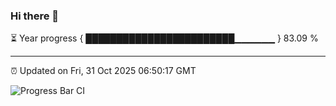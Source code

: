 ### Hi there 👋

⏳ Year progress { ████████████████████████▁▁▁▁▁▁ } 83.09 %

---

⏰ Updated on Fri, 31 Oct 2025 06:50:17 GMT

![Progress Bar CI](https://github.com/IshwaranRudhara/GIT-ACTION/workflows/Progress%20Bar%20CI/badge.svg)
